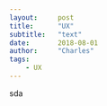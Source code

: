 ```yaml
---
layout:     post
title:      "UX"
subtitle:   "text"
date:       2018-08-01 
author:     "Charles"
tags:
    - UX 
---
```


sda 


